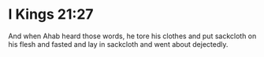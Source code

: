 # I Kings 21:27

And when Ahab heard those words, he tore his clothes and put sackcloth on his flesh and fasted and lay in sackcloth and went about dejectedly.
